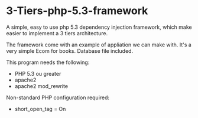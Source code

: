 3-Tiers-php-5.3-framework
=========================

A simple, easy to use php 5.3 dependency injection framework, which make easier to implement a 3 tiers architecture.

The framework come with an example of appliation we can make with. It's a very simple Ecom for books. Database file included.

This program needs the following:

- PHP 5.3 ou greater
- apache2
- apache2 mod_rewrite

Non-standard PHP configuration required:
- short_open_tag = On 
